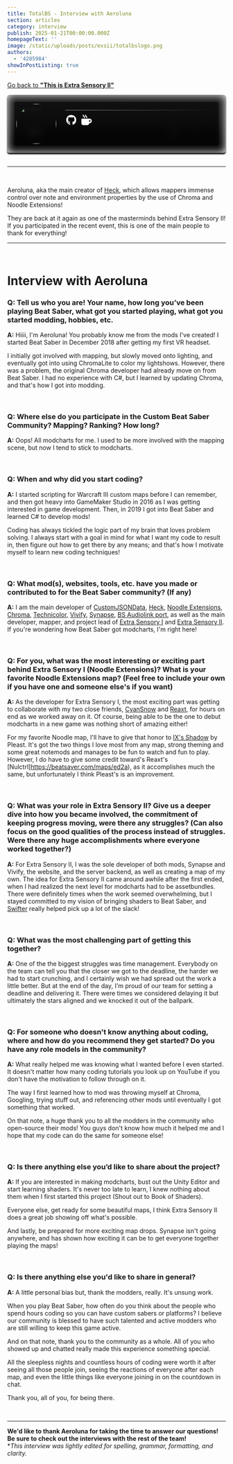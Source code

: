 ```yaml
---
title: TotalBS - Interview with Aeroluna
section: articles
category: interview
publish: 2025-01-21T00:00:00.000Z
homepageText: ''
image: /static/uploads/posts/exsii/totalbslogo.png
authors:
  - '4285984'
showInPostListing: true
---
```


[Go back to **"This is Extra Sensory II"**](/posts/this-is-extra-sensory-ii)

<div class="profile">
  <div class="video-background">
    <video autoplay muted loop>
      <source
        src="https://exsii.totalbs.dev/resource/background.webm"
        type="video/mp4"
      />
    </video>
  </div>
  <div class="image">
    <img style="border-radius: 50%; width: 92px; height: auto; padding: 5px;" id="avatar" alt="avatar" />
  </div>
  <div class="bio">
      <div class="name"><a href="https://beatsaver.com/profile/4284266" id="name"></a></div>
      <div class="status"><p id="roleString" /></div>
  <div class="description" id="description"></div>
  <hr class="break" />
  <div class="socials">
    <a href="https://www.github.com/Aeroluna"><svg xmlns="http://www.w3.org/2000/svg" height="24" width="23.25" viewBox="0 0 496 512"><!--!Font Awesome Free 6.6.0 by @fontawesome - https://fontawesome.com License - https://fontawesome.com/license/free Copyright 2024 Fonticons, Inc.--><path fill="#ffffff" d="M165.9 397.4c0 2-2.3 3.6-5.2 3.6-3.3 .3-5.6-1.3-5.6-3.6 0-2 2.3-3.6 5.2-3.6 3-.3 5.6 1.3 5.6 3.6zm-31.1-4.5c-.7 2 1.3 4.3 4.3 4.9 2.6 1 5.6 0 6.2-2s-1.3-4.3-4.3-5.2c-2.6-.7-5.5 .3-6.2 2.3zm44.2-1.7c-2.9 .7-4.9 2.6-4.6 4.9 .3 2 2.9 3.3 5.9 2.6 2.9-.7 4.9-2.6 4.6-4.6-.3-1.9-3-3.2-5.9-2.9zM244.8 8C106.1 8 0 113.3 0 252c0 110.9 69.8 205.8 169.5 239.2 12.8 2.3 17.3-5.6 17.3-12.1 0-6.2-.3-40.4-.3-61.4 0 0-70 15-84.7-29.8 0 0-11.4-29.1-27.8-36.6 0 0-22.9-15.7 1.6-15.4 0 0 24.9 2 38.6 25.8 21.9 38.6 58.6 27.5 72.9 20.9 2.3-16 8.8-27.1 16-33.7-55.9-6.2-112.3-14.3-112.3-110.5 0-27.5 7.6-41.3 23.6-58.9-2.6-6.5-11.1-33.3 2.6-67.9 20.9-6.5 69 27 69 27 20-5.6 41.5-8.5 62.8-8.5s42.8 2.9 62.8 8.5c0 0 48.1-33.6 69-27 13.7 34.7 5.2 61.4 2.6 67.9 16 17.7 25.8 31.5 25.8 58.9 0 96.5-58.9 104.2-114.8 110.5 9.2 7.9 17 22.9 17 46.4 0 33.7-.3 75.4-.3 83.6 0 6.5 4.6 14.4 17.3 12.1C428.2 457.8 496 362.9 496 252 496 113.3 383.5 8 244.8 8zM97.2 352.9c-1.3 1-1 3.3 .7 5.2 1.6 1.6 3.9 2.3 5.2 1 1.3-1 1-3.3-.7-5.2-1.6-1.6-3.9-2.3-5.2-1zm-10.8-8.1c-.7 1.3 .3 2.9 2.3 3.9 1.6 1 3.6 .7 4.3-.7 .7-1.3-.3-2.9-2.3-3.9-2-.6-3.6-.3-4.3 .7zm32.4 35.6c-1.6 1.3-1 4.3 1.3 6.2 2.3 2.3 5.2 2.6 6.5 1 1.3-1.3 .7-4.3-1.3-6.2-2.2-2.3-5.2-2.6-6.5-1zm-11.4-14.7c-1.6 1-1.6 3.6 0 5.9 1.6 2.3 4.3 3.3 5.6 2.3 1.6-1.3 1.6-3.9 0-6.2-1.4-2.3-4-3.3-5.6-2z"/></svg></a>
    <a href="https://ko-fi.com/aeroluna"><svg xmlns="http://www.w3.org/2000/svg" height="24" width="24" viewBox="0 0 512 512"><!--!Font Awesome Free 6.7.1 by @fontawesome - https://fontawesome.com License - https://fontawesome.com/license/free Copyright 2024 Fonticons, Inc.--><path fill="#ffffff" d="M88 0C74.7 0 64 10.7 64 24c0 38.9 23.4 59.4 39.1 73.1l1.1 1C120.5 112.3 128 119.9 128 136c0 13.3 10.7 24 24 24s24-10.7 24-24c0-38.9-23.4-59.4-39.1-73.1l-1.1-1C119.5 47.7 112 40.1 112 24c0-13.3-10.7-24-24-24zM32 192c-17.7 0-32 14.3-32 32L0 416c0 53 43 96 96 96l192 0c53 0 96-43 96-96l16 0c61.9 0 112-50.1 112-112s-50.1-112-112-112l-48 0L32 192zm352 64l16 0c26.5 0 48 21.5 48 48s-21.5 48-48 48l-16 0 0-96zM224 24c0-13.3-10.7-24-24-24s-24 10.7-24 24c0 38.9 23.4 59.4 39.1 73.1l1.1 1C232.5 112.3 240 119.9 240 136c0 13.3 10.7 24 24 24s24-10.7 24-24c0-38.9-23.4-59.4-39.1-73.1l-1.1-1C231.5 47.7 224 40.1 224 24z"/></svg></a>
    </div>
  </div>
</div>

<br />

<script>
    function getRoles(user) {
        const roles = [];

        if (user.admin) roles.push('Admin');
        if (user.seniorCurator) {
            roles.push('Senior Curator');
        } else if (user.curator) {
            roles.push('Curator');
        }
        if (user.verifiedMapper) roles.push('Verified Mapper');

        return roles.join(', ');
    }

    function formatDescription(text) {
        return text
            .replace(/\n/g, '<br>') // Convert line breaks to <br>
            .replace(/\*\*(.*?)\*\*/g, '<strong>$1</strong>') // Convert **bold** to <strong> tags
            .replace(/(https?:\/\/[^\s<]+)/g, '<a href="$1" target="_blank" style="color: white;">$1</a>') // Convert URLs to clickable links
            .replace(/(^|\s)@(\w+)/g, '$1<a href="https://beatsaver.com/profile/username/$2" target="_blank">@$2</a>'); // Convert @mentions to profile links
    }

    async function fetchUserData() {
        try {
            const response = await fetch('https://api.beatsaver.com/users/id/4284266');
            if (!response.ok) throw new Error('Failed to fetch user data');

            const data = await response.json();

            document.getElementById('avatar').src = data.avatar || '';
            document.getElementById('avatar').alt = data.name || 'User Avatar';
            document.getElementById('name').textContent = data.name || 'Unknown User';
            document.getElementById('description').innerHTML = formatDescription(data.description || '');
            document.getElementById('roleString').textContent = getRoles(data);
        } catch (error) {
            console.error('Error fetching user data:', error);
            document.getElementById('roleString').textContent = 'Error loading roles';
            document.getElementById('description').textContent = 'Unable to load description.';
        }
    }

    window.onload = fetchUserData;
</script>

<style>
  .profile {
    padding: 1rem;
    position: relative;
    display: flex;
    flex-direction: row;
    box-shadow: 0px 3px 3px black;
    overflow: hidden;
    border-radius: 5px;
  }
  .video-background {
    position: absolute;
    top: 0;
    left: 0;
    width: 100%;
    height: 100%;
    z-index: -5;
    filter: brightness(60%) blur(10px);
  }
  video {
    width: 100%;
    height: 100%;
    border-radius: 5px;
    object-fit: cover;
    overflow: hidden;
  }

  .image {
    background-color: #00000080;
    border-radius: 5px 0 0 5px;
  }
  .avatar {
    padding: 5px;
  }

  .bio {
    border-radius: 0 5px 5px 0;
    background-color: #00000080;
    padding: 5px 5px 5px 1rem;
    width: 100%;
  }
    @media (max-width: 512px) {
    .image {
      display: none;
    }
    .bio {
      border-radius: 5px;
    }
  }
  .name {
    display: flex;
    flex-direction: row;
    flex-wrap: wrap;
    gap: 0.5rem;
    font-size: 2.5rem;
    font-weight: bold;
    align-items: center;
    a {
      color: white;
    }
  }
  .status p {
    color: #888;
    padding-left: 2px;
    margin-bottom: 2px;
  }
  .description {
    padding-left: 3px;
    margin-bottom: 10px;
    a {
      color: white;
    }
  }
  .break {
    border: none;
    height: 1px;
    margin-bottom: 10px;
    background: linear-gradient(90deg, #999999 0%, rgba(153, 153, 153, 0) 100%);
  }
  .bottom-row {
    display: flex;
    flex-wrap: wrap;
    flex-direction: row;
    justify-content: space-between;
    gap: 0.25rem;
  }
  .socials {
    display: flex;
    flex-direction: row;
    align-items: center;
    gap: 0.75rem;
    padding-left: 2px;
    a {
      transition: transform 0.3s ease;
    }
  }
  .socials a:hover {
    transform: scale(1.2);
  }
  .badges {
    display: flex;
    flex-direction: row;
    flex-wrap: wrap;
    gap: 0.5rem;
    align-items: center;
  }
  .badges a:hover {
    color: white;
  }
  .beasties,
  .bl-ranked,
  .ss-ranked {
    align-items: end;
    display: flex;
    gap: 0.25rem;
    padding: 3px;
    border-width: 1.5px !important;
    border-style: solid !important;
    border-radius: 5px;
  }
  .beasties {
    background-color: #45408875;
    border: #454088;
  }
  .bl-ranked {
    background-color: #cf8afb55;
    border: #cf8afb85;
  }
  .ss-ranked {
    background-color: #ffde1a55;
    border: #ffde1a85;
  }
  .bsmg {
    background-color: #747bff55;
    border: #747bff85;
  }
</style>

<hr />
<br />

Aeroluna, aka the main creator of [Heck](https://github.com/Aeroluna/Heck), which allows mappers immense control over note and environment properties by the use of Chroma and Noodle Extensions!

They are back at it again as one of the masterminds behind Extra Sensory II! If you participated in the recent event, this is one of the main people to thank for everything!

<hr />
<br />

# Interview with Aeroluna

### Q: Tell us who you are! Your name, how long you’ve been playing Beat Saber, what got you started playing, what got you started modding, hobbies, etc.

**A:** Hiiii, I'm Aeroluna! You probably know me from the mods I've created! I started Beat Saber in December 2018 after getting my first VR headset.

I initially got involved with mapping, but slowly moved onto lighting, and eventually got into using ChromaLite to color my lightshows. However, there was a problem, the original Chroma developer had already move on from Beat Saber.
I had no experience with C#, but I learned by updating Chroma, and that's how I got into modding.

<br />

### Q: Where else do you participate in the Custom Beat Saber Community? Mapping? Ranking? How long?

**A:** Oops! All modcharts for me. I used to be more involved with the mapping scene, but now I tend to stick to modcharts.

<br />

### Q: When and why did you start coding?

**A:** I started scripting for Warcraft III custom maps before I can remember, and then got heavy into GameMaker Studio in 2016 as I was getting interested in game development. Then, in 2019 I got into Beat Saber and learned C# to develop mods!

Coding has always tickled the logic part of my brain that loves problem solving. I always start with a goal in mind for what I want my code to result in, then figure out how to get there by any means; and that's how I motivate myself to learn new coding techniques!

<br />

### Q: What mod(s), websites, tools, etc. have you made or contributed to for the Beat Saber community? (If any)

**A:** I am the main developer of [CustomJSONData](https://github.com/Aeroluna/CustomJSONData), [Heck](https://github.com/Aeroluna/Heck), [Noodle Extensions](https://github.com/Aeroluna/NoodleExtensions), [Chroma](https://github.com/Aeroluna/Chroma), [Technicolor](https://github.com/Aeroluna/Technicolor), [Vivify](), [Synapse](), [BS Audiolink port](https://github.com/Aeroluna/BSAudioLink), as well as the main developer, mapper, and project lead of [Extra Sensory I](/playlists/extra-sensory-i) and [Extra Sensory II](/playlists/extra-sensory-ii).
If you're wondering how Beat Saber got modcharts, I'm right here!

<br />

### Q: For you, what was the most interesting or exciting part behind Extra Sensory I (Noodle Extensions)? What is your favorite Noodle Extensions map? (Feel free to include your own if you have one and someone else's if you want)

**A:** As the developer for Extra Sensory I, the most exciting part was getting to collaborate with my two close friends, [CyanSnow](https://beatsaver.com/profile/4235138) and [Reaxt](https://beatsaver.com/profile/4235136), for hours on end as we worked away on it. Of course, being able to be the one to debut modcharts in a new game was nothing short of amazing either!

For my favorite Noodle map, I'll have to give that honor to [IX's Shadow](https://beatsaver.com/maps/33232) by Pleast. It's got the two things I love most from any map, strong theming and some great notemods and manages to be fun to watch and fun to play. However, I do have to give some credit toward's Reaxt's [Nulctrl]https://beatsaver.com/maps/ed2a), as it accomplishes much the same, but unfortunately I think Pleast's is an improvement.

<br />

### Q: What was your role in Extra Sensory II? Give us a deeper dive into how you became involved, the commitment of keeping progress moving, were there any struggles? (Can also focus on the good qualities of the process instead of struggles. Were there any huge accomplishments where everyone worked together?)

**A:** For Extra Sensory II, I was the sole developer of both mods, Synapse and Vivify, the website, and the server backend, as well as creating a map of my own. The idea for Extra Sensory II came around awhile after the first ended, when I had realized the next level for modcharts had to be assetbundles. There were definitely times when the work seemed overwhelming, but I stayed committed to my vision of bringing shaders to Beat Saber, and [Swifter](/posts/totalbs-interview-with-swifter) really helped pick up a lot of the slack!

<br />

### Q: What was the most challenging part of getting this together?

**A:** One of the the biggest struggles was time management. Everybody on the team can tell you that the closer we got to the deadline, the harder we had to start crunching, and I certainly wish we had spread out the work a little better. But at the end of the day, I'm proud of our team for setting a deadline and delivering it. There were times we considered delaying it but ultimately the stars aligned and we knocked it out of the ballpark.

<br />

### Q: For someone who doesn't know anything about coding, where and how do you recommend they get started? Do you have any role models in the community?

**A:** What really helped me was knowing what I wanted before I even started. It doesn't matter how many coding tutorials you look up on YouTube if you don't have the motivation to follow through on it.

The way I first learned how to mod was throwing myself at Chroma, Googling, trying stuff out, and referencing other mods until eventually I got something that worked.

On that note, a huge thank you to all the modders in the community who open-source their mods! You guys don't know how much it helped me and I hope that my code can do the same for someone else!

<br />

### Q: Is there anything else you’d like to share about the project?

**A:** If you are interested in making modcharts, bust out the Unity Editor and start learning shaders. It's never too late to learn, I knew nothing about them when I first started this project (Shout out to Book of Shaders).

Everyone else, get ready for some beautiful maps, I think Extra Sensory II does a great job showing off what's possible.

And lastly, be prepared for more exciting map drops. Synapse isn't going anywhere, and has shown how exciting it can be to get everyone together playing the maps!

<br />

### Q: Is there anything else you'd like to share in general?

**A:** A little personal bias but, thank the modders, really. It's unsung work.

When you play Beat Saber, how often do you think about the people who spend hours coding so you can have custom sabers or platforms? I believe our community is blessed to have such talented and active modders who are still willing to keep this game active.

And on that note, thank you to the community as a whole. All of you who showed up and chatted really made this experience something special.

All the sleepless nights and countless hours of coding were worth it after seeing all those people join, seeing the reactions of everyone after each map, and even the little things like everyone joining in on the countdown in chat.

Thank you, all of you, for being there.

<br />

---

**We'd like to thank Aeroluna for taking the time to answer our questions! Be sure to check out the interviews with the rest of the team!**
\
\*_This interview was lightly edited for spelling, grammar, formatting, and clarity._
